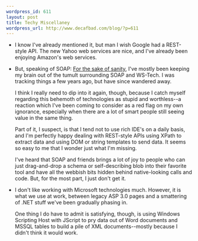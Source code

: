 ```yaml
--- 
wordpress_id: 611
layout: post
title: Techy Miscellaney
wordpress_url: http://www.decafbad.com/blog/?p=611
---
```

* I know I've already mentioned it, but man I wish Google had a REST-style API.  The new Yahoo web services are nice, and I've already been enjoying Amazon's web services.

* But, speaking of SOAP: [For the sake of sanity][wsopp], I've mostly been keeping my brain out of the tumult surrounding SOAP and WS-Tech.  I was tracking things a few years ago, but have since wandered away.

  I think I really need to dip into it again, though, because I catch myself regarding this behemoth of technologies as stupid and worthless--a reaction which I've been coming to consider as a red flag on my own ignorance, especially when there are a lot of smart people still seeing value in the same thing.  
  
  Part of it, I suspect, is that I tend not to use rich IDE's on a daily basis, and I'm perfectly happy dealing with REST-style APIs using XPath to extract data and using DOM or string templates to send data.  It seems so easy to me that I wonder just what I'm missing.
  
  I've heard that SOAP and friends brings a lot of joy to people who can just drag-and-drop a schema or self-describing blob into their favorite tool and have all the webbish bits hidden behind native-looking calls and code.  But, for the most part, I just don't get it.

* I don't like working with Microsoft technologies much.  However, it is what we use at work, between legacy ASP 3.0 pages and a smattering of .NET stuff we've been gradually phasing in.  

  One thing I do have to admit is satisfying, though, is using Windows Scripting Host with JScript to pry data out of Word documents and MSSQL tables to build a pile of XML documents--mostly because I didn't think it would work.

[wsopp]:http://www.tbray.org/ongoing/When/200x/2004/09/18/WS-Oppo
